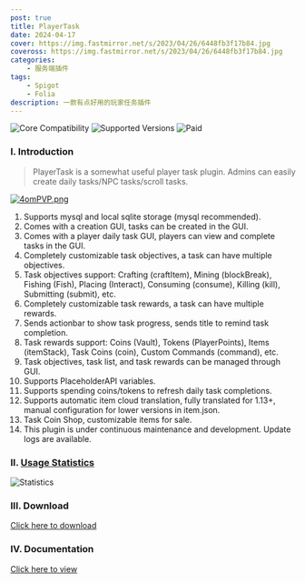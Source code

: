 ```yaml
---
post: true
title: PlayerTask
date: 2024-04-17
cover: https://img.fastmirror.net/s/2023/04/26/6448fb3f17b84.jpg
coveross: https://img.fastmirror.net/s/2023/04/26/6448fb3f17b84.jpg
categories:
    - 服务端插件
tags:
    - Spigot
    - Folia
description: 一款有点好用的玩家任务插件
---
```


![Core Compatibility](https://img.shields.io/badge/Core_Compatibility-Spigot|Folia-blue)
![Supported Versions](https://img.shields.io/badge/Supported_Versions-1.7.x--1.20.x-blue)
![Paid](https://img.shields.io/badge/Paid-Partially-blue)

### I. Introduction

> PlayerTask is a somewhat useful player task plugin.
> Admins can easily create daily tasks/NPC tasks/scroll tasks.

[![4omPVP.png](https://z3.ax1x.com/2021/09/30/4omPVP.png)](https://imgtu.com/i/4omPVP)

1. Supports mysql and local sqlite storage (mysql recommended).
2. Comes with a creation GUI, tasks can be created in the GUI.
3. Comes with a player daily task GUI, players can view and complete tasks in the GUI.
4. Completely customizable task objectives, a task can have multiple objectives.
5. Task objectives support: Crafting (craftItem), Mining (blockBreak), Fishing (Fish), Placing (Interact), Consuming (consume), Killing (kill), Submitting (submit), etc.
6. Completely customizable task rewards, a task can have multiple rewards.
7. Sends actionbar to show task progress, sends title to remind task completion.
8. Task rewards support: Coins (Vault), Tokens (PlayerPoints), Items (itemStack), Task Coins (coin), Custom Commands (command), etc.
9. Task objectives, task list, and task rewards can be managed through GUI.
10. Supports PlaceholderAPI variables.
11. Supports spending coins/tokens to refresh daily task completions.
12. Supports automatic item cloud translation, fully translated for 1.13+, manual configuration for lower versions in item.json.
13. Task Coin Shop, customizable items for sale.
14. This plugin is under continuous maintenance and development. Update logs are available.

### II. [Usage Statistics](https://bstats.org/plugin/bukkit/PlayerTask/8144)

![Statistics](https://bstats.org/signatures/bukkit/PlayerTask.svg)

### III. Download

[Click here to download](https://www.alipan.com/s/VSzoKNrp9ku)

### IV. Documentation

[Click here to view](/wiki/PlayerTask/README)


